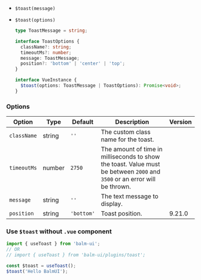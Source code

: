 - `$toast(message)`
- `$toast(options)`

  ```ts
  type ToastMessage = string;

  interface ToastOptions {
    className?: string;
    timeoutMs?: number;
    message: ToastMessage;
    position?: 'bottom' | 'center' | 'top';
  }

  interface VueInstance {
    $toast(options: ToastMessage | ToastOptions): Promise<void>;
  }
  ```

### Options

| Option      | Type   | Default    | Description                                                                                                               | Version |
| ----------- | ------ | ---------- | ------------------------------------------------------------------------------------------------------------------------- | ------- |
| `className` | string | `''`       | The custom class name for the toast.                                                                                      |         |
| `timeoutMs` | number | `2750`     | The amount of time in milliseconds to show the toast. Value must be between `2000` and `3500` or an error will be thrown. |         |
| `message`   | string | `''`       | The text message to display.                                                                                              |         |
| `position`  | string | `'bottom'` | Toast position.                                                                                                           | 9.21.0  |

### Use `$toast` without `.vue` component

```js
import { useToast } from 'balm-ui';
// OR
// import { useToast } from 'balm-ui/plugins/toast';

const $toast = useToast();
$toast('Hello BalmUI');
```
